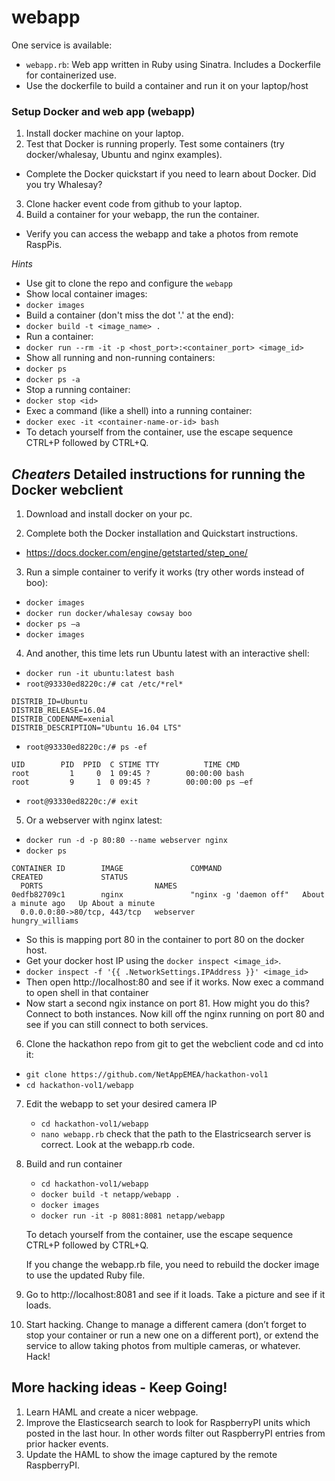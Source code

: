 # webapp

One service is available:

* `webapp.rb`: Web app written in Ruby using Sinatra. Includes a Dockerfile for containerized use.
* Use the dockerfile to build a container and run it on your laptop/host


### Setup Docker and web app (webapp)
1. Install docker machine on your laptop.
2. Test that Docker is running properly. Test some containers (try docker/whalesay, Ubuntu and nginx examples).
  * Complete the Docker quickstart if you need to learn about Docker.  Did you try Whalesay?
3. Clone hacker event code from github to your laptop.
4. Build a container for your webapp, the run the container.
  * Verify you can access the webapp and take a photos from remote RaspPis.

*Hints*
* Use git to clone the repo and configure the `webapp`
* Show local container images:
 *  `docker images`
 * Build a container (don't miss the dot '.' at the end):
  *  `docker build -t <image_name> .`
* Run a container:
 *  `docker run --rm -it -p <host_port>:<container_port> <image_id>`
* Show all running and non-running containers:
 *  `docker ps`
 *  `docker ps -a`
* Stop a running container:
 *  `docker stop <id>`
* Exec a command (like a shell) into a running container:
 *  `docker exec -it <container-name-or-id> bash`
* To detach yourself from the container, use the escape sequence CTRL+P followed by CTRL+Q.

## *Cheaters* Detailed instructions for running the Docker webclient

1. Download and install docker on your pc.

2. Complete both the Docker installation and Quickstart instructions.
  * https://docs.docker.com/engine/getstarted/step_one/

3. Run a simple container to verify it works (try other words instead of boo):
  * `docker images`
  * `docker run docker/whalesay cowsay boo`
  * `docker ps –a`
  * `docker images`

4. And another, this time lets run Ubuntu latest with an interactive shell:
  * `docker run -it ubuntu:latest bash`
  * `root@93330ed8220c:/# cat /etc/*rel*`

  ```
  DISTRIB_ID=Ubuntu
  DISTRIB_RELEASE=16.04
  DISTRIB_CODENAME=xenial
  DISTRIB_DESCRIPTION="Ubuntu 16.04 LTS"
  ```

  * `root@93330ed8220c:/# ps -ef`

  ```
  UID        PID  PPID  C STIME TTY          TIME CMD
  root         1     0  1 09:45 ?        00:00:00 bash
  root         9     1  0 09:45 ?        00:00:00 ps –ef
  ```

  * `root@93330ed8220c:/# exit`

5. Or a webserver with nginx latest:
  * `docker run -d -p 80:80 --name webserver nginx`
  * `docker ps`

  ```
  CONTAINER ID        IMAGE               COMMAND                  CREATED             STATUS           
    PORTS                         NAMES
  0edfb82709c1        nginx               "nginx -g 'daemon off"   About a minute ago   Up About a minute   
    0.0.0.0:80->80/tcp, 443/tcp   webserver                     hungry_williams
  ```

  * So this is mapping port 80 in the container to port 80 on the docker host.  
  * Get your docker host IP using the `docker inspect <image_id>`.  
  * `docker inspect -f '{{ .NetworkSettings.IPAddress }}' <image_id>`
  * Then open http://localhost:80 and see if it works. Now exec a command to open shell in that container
  * Now start a second ngix instance on port 81.  How might you do this?  Connect to both instances.  Now kill off the nginx running on port 80 and see if you can still connect to both services.

6. Clone the hackathon repo from git to get the webclient code and cd into it:
  * `git clone https://github.com/NetAppEMEA/hackathon-vol1`
  * `cd hackathon-vol1/webapp`

7. Edit the webapp to set your desired camera IP
	  * `cd hackathon-vol1/webapp`
	  * `nano webapp.rb`
      check that the path to the Elastricsearch server is correct.  Look at the webapp.rb code.

8. Build and run container
	  * `cd hackathon-vol1/webapp`
	  * `docker build -t netapp/webapp .`
	  * `docker images`
	  * `docker run -it -p 8081:8081 netapp/webapp`

    To detach yourself from the container, use the escape sequence CTRL+P followed by CTRL+Q.  

    If you change the webapp.rb file, you need to rebuild the docker image to use the updated Ruby file.

9. Go to http://localhost:8081 and see if it loads.  Take a picture and see if it loads.

10. Start hacking.  Change to manage a different camera (don’t forget to stop your container or run a new one on a different port), or extend the service to allow taking photos from multiple cameras, or whatever.  Hack!

## More hacking ideas - Keep Going!
1. Learn HAML and create a nicer webpage.
2. Improve the Elasticsearch search to look for RaspberryPI units which posted in the last hour.  In other words filter out RaspberryPI entries from prior hacker events.
3. Update the HAML to show the image captured by the remote RaspberryPI.  
